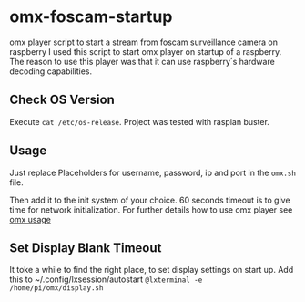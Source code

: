 # omx-foscam-startup
omx player script to start a stream from foscam surveillance camera on raspberry
I used this script to start omx player on startup of a raspberry.
The reason to use this player was that it can use raspberry´s hardware decoding capabilities.

## Check OS Version
Execute `cat /etc/os-release`.
Project was tested with raspian buster.

## Usage
Just replace Placeholders for username, password, ip and port in the `omx.sh` file.

Then add it to the init system of your choice.
60 seconds timeout is to give time for network initialization.
For further details how to use omx player see [omx usage](https://elinux.org/Omxplayer#Usage)


## Set Display Blank Timeout
It toke a while to find the right place, to set display settings on start up.
Add this to ~/.config/lxsession/autostart
`@lxterminal -e /home/pi/omx/display.sh`